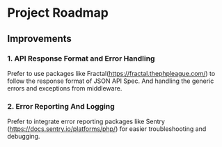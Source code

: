 # Project Roadmap


## Improvements
### 1. API Response Format and Error Handling
Prefer to use packages like Fractal(https://fractal.thephpleague.com/) to follow the response format of JSON API Spec. And handling the generic errors and exceptions from middleware. 
    
### 2. Error Reporting And Logging
Prefer to integrate error reporting packages like Sentry (https://docs.sentry.io/platforms/php/) for easier troubleshooting and debugging. 
